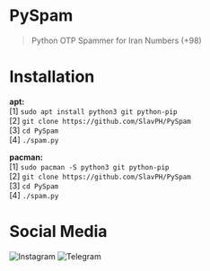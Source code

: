 # PySpam
>Python OTP Spammer for Iran Numbers (+98)

# Installation
**apt:**                                  
[1] `sudo apt install python3 git python-pip`                               
[2] `git clone https://github.com/SlavPH/PySpam`                             
[3] `cd PySpam`                               
[4] `./spam.py`                               

**pacman:**                             
[1] `sudo pacman -S python3 git python-pip`                          
[2] `git clone https://github.com/SlavPH/PySpam`                             
[3] `cd PySpam`                                 
[4] `./spam.py`                   

# Social Media
![Instagram](https://instagram.com/theslavph)
![Telegram](thhps://telegram.me/slavph)
